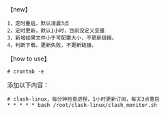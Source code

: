 【new】
```
1，定时重启，默认凌晨3点
2，定时更新，默认1小时，目前没定义变量
3，新增如果文件小于可配置大小，不更新链接。
4，判断下载，更新失败，不更新链接。
```



【how to use】
```
# crontab -e
```

添加以下内容：
```
# clash-linux，每分钟检查进程，1小时更新订阅，每天3点重启
* * * * * bash /root/clash-linux/clash_monitor.sh
```
